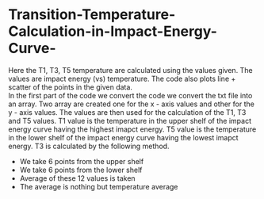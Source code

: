 # Transition-Temperature-Calculation-in-Impact-Energy-Curve-
Here the T1, T3, T5 temperature are calculated using the values given. The values are impact energy (vs) temperature. 
The code also plots line + scatter of the points in the given data.    
In the first part of the code we convert the code we convert the txt file into an array.
Two array are created one for the x - axis values and other for the y - axis values. 
The values are then used for the calculation of the T1, T3 and T5 values.
T1 value is the temperature in the upper shelf of the impact energy curve having the highest imapct energy.
T5 value is the temperature in the lower shelf of the impact energy curve having the lowest imapct energy.
T3 is calculated by the following method.
  - We take 6 points from the upper shelf
  - We take 6 points from the lower shelf
  - Average of these 12 values is taken
  - The average is nothing but temperature average
